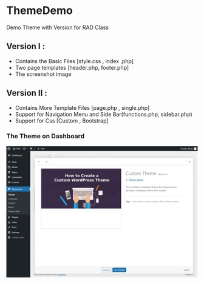 # ThemeDemo
Demo Theme with Version for RAD Class 


## Version I : 
* Contains the Basic Files [style.css , index ,php]
* Two page templates [header.php, footer.php] 
* The screenshot image 

## Version II : 
* Contains More Template Files [page.php , single.php]
* Support for Navigation Menu and Side Bar(functions.php, sidebar.php)
* Support for Css [Custom , Bootstrap]


### The Theme on Dashboard 
![alt text](./assets/image/ui1.png)
